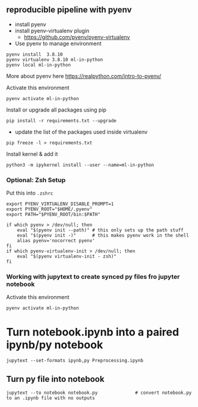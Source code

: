 
## reproducible pipeline with pyenv
- install pyenv
- install pyenv-virtualenv plugin 
  - https://github.com/pyenv/pyenv-virtualenv
-  Use pyenv to manage environment
```
pyenv install  3.8.10
pyenv virtualenv 3.8.10 ml-in-python
pyenv local ml-in-python
```
More about pyenv here https://realpython.com/intro-to-pyenv/

Activate this environment

```
pyenv activate ml-in-python
```


Install or upgrade all packages using pip 
```
pip install -r requirements.txt --upgrade
```

-  update the list  of the packages used inside virtualenv
```
pip freeze -l > requirements.txt 
```

Install kernel & add it

```
python3 -m ipykernel install --user --name=ml-in-python
```



### Optional: Zsh Setup
Put this into `.zshrc`

```
export PYENV_VIRTUALENV_DISABLE_PROMPT=1
export PYENV_ROOT="$HOME/.pyenv"
export PATH="$PYENV_ROOT/bin:$PATH"

if which pyenv > /dev/null; then
    eval "$(pyenv init --path)" # this only sets up the path stuff
    eval "$(pyenv init -)"      # this makes pyenv work in the shell
    alias pyenv='nocorrect pyenv'
fi
if which pyenv-virtualenv-init > /dev/null; then
    eval "$(pyenv virtualenv-init - zsh)"
fi
```

### Working with jupytext to create  synced py files fro jupyter notebook

Activate this environment

```
pyenv activate ml-in-python
```

# Turn notebook.ipynb into a paired ipynb/py notebook
```
jupytext --set-formats ipynb,py Preprocessing.ipynb
```

## Turn py file into notebook

```
jupytext --to notebook notebook.py              # convert notebook.py to an .ipynb file with no outputs
```